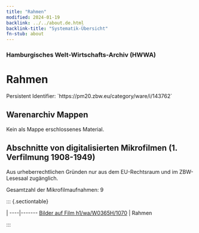 ```yaml
---
title: "Rahmen"
modified: 2024-01-19
backlink: ../../about.de.html
backlink-title: "Systematik-Übersicht"
fn-stub: about
---
```


### Hamburgisches Welt-Wirtschafts-Archiv (HWWA)

# Rahmen

<div class="hint">Persistent Identifier: `https://pm20.zbw.eu/category/ware/i/143762`</div>







## Warenarchiv Mappen





Kein als Mappe erschlossenes Material.



<a id="filmsections" />

## Abschnitte von digitalisierten Mikrofilmen (1. Verfilmung 1908-1949)

<p>Aus urheberrechtlichen Gründen nur aus dem EU-Rechtsraum und im ZBW-Lesesaal zugänglich.</p>


<p>Gesamtzahl der Mikrofilmaufnahmen: 9</p>





::: {.sectiontable}

 | 
----|-------
<a class="btn" href="https://pm20.zbw.eu/film/h1/wa/W0365H/1070" rel="nofollow">Bilder auf Film h1/wa/W0365H/1070</a> | Rahmen


:::
















